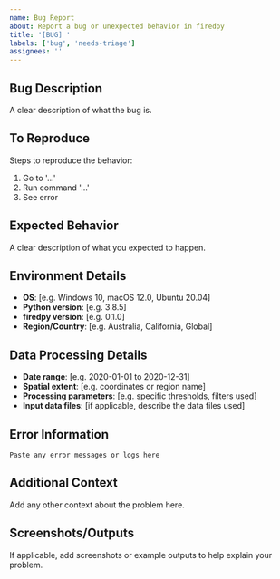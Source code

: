 ```yaml
---
name: Bug Report
about: Report a bug or unexpected behavior in firedpy
title: '[BUG] '
labels: ['bug', 'needs-triage']
assignees: ''
---
```


## Bug Description
A clear description of what the bug is.

## To Reproduce
Steps to reproduce the behavior:
1. Go to '...'
2. Run command '...'
3. See error

## Expected Behavior
A clear description of what you expected to happen.

## Environment Details
- **OS**: [e.g. Windows 10, macOS 12.0, Ubuntu 20.04]
- **Python version**: [e.g. 3.8.5]
- **firedpy version**: [e.g. 0.1.0]
- **Region/Country**: [e.g. Australia, California, Global]

## Data Processing Details
- **Date range**: [e.g. 2020-01-01 to 2020-12-31]
- **Spatial extent**: [e.g. coordinates or region name]
- **Processing parameters**: [e.g. specific thresholds, filters used]
- **Input data files**: [if applicable, describe the data files used]

## Error Information
```
Paste any error messages or logs here
```

## Additional Context
Add any other context about the problem here.

## Screenshots/Outputs
If applicable, add screenshots or example outputs to help explain your problem.
